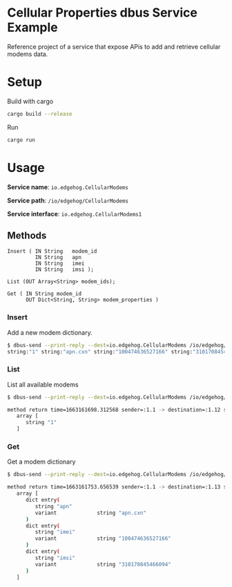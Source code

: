 <!---
  Copyright 2022 SECO Mind Srl

  SPDX-License-Identifier: Apache-2.0
-->

# Cellular Properties dbus Service Example
Reference project of a service that expose APis to add and retrieve cellular modems data.

# Setup

Build with cargo
```bash
cargo build --release
```

Run
```bash
cargo run
```

# Usage
**Service name**: `io.edgehog.CellularModems`

**Service path**: `/io/edgehog/CellularModems`

**Service interface**: `io.edgehog.CellularModems1` 

## Methods
```
Insert ( IN String   modem_id 
         IN String   apn
         IN String   imei
         IN String   imsi );

List (OUT Array<String> modem_ids);

Get ( IN String modem_id
      OUT Dict<String, String> modem_properties )
```

### Insert
Add a new modem dictionary.

```bash
$ dbus-send --print-reply --dest=io.edgehog.CellularModems /io/edgehog/CellularModems io.edgehog.CellularModems1.Insert \ 
string:"1" string:"apn.cxn" string:"100474636527166" string:"310170845466094"
```

### List
List all available modems
```bash
$ dbus-send --print-reply --dest=io.edgehog.CellularModems /io/edgehog/CellularModems io.edgehog.CellularModems1.List

method return time=1663161698.312568 sender=:1.1 -> destination=:1.12 serial=20 reply_serial=2
   array [
      string "1"
   ]
```

### Get
Get a modem dictionary
```bash
$ dbus-send --print-reply --dest=io.edgehog.CellularModems /io/edgehog/CellularModems io.edgehog.CellularModems1.Get string:1

method return time=1663161753.656539 sender=:1.1 -> destination=:1.13 serial=21 reply_serial=2
   array [
      dict entry(
         string "apn"
         variant             string "apn.cxn"
      )
      dict entry(
         string "imei"
         variant             string "100474636527166"
      )
      dict entry(
         string "imsi"
         variant             string "310170845466094"
      )
   ]
```

